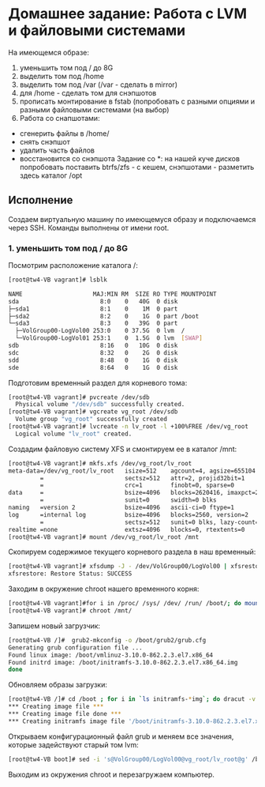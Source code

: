 # Домашнее задание: Работа с LVM и файловыми системами

На имеющемся образе:

1. уменьшить том под / до 8G
2. выделить том под /home
3. выделить том под /var (/var - сделать в mirror)
4. для /home - сделать том для снэпшотов
5. прописать монтирование в fstab (попробовать с разными опциями и разными файловыми системами (на выбор)
6. Работа со снапшотами:

- сгенерить файлы в /home/
- снять снэпшот
- удалить часть файлов
- восстановится со снэпшота
Задание со *:
на нашей куче дисков попробовать поставить btrfs/zfs - с кешем, снэпшотами - разметить здесь каталог /opt

## Исполнение

Создаем виртуальную машину по имеющемуся образу и подключаемся через SSH.
Команды выполнены от имени root.

### 1. уменьшить том под / до 8G

Посмотрим расположение каталога /:

```bash
[root@tw4-VB vagrant]# lsblk

NAME                    MAJ:MIN RM  SIZE RO TYPE MOUNTPOINT
sda                       8:0    0   40G  0 disk
├─sda1                    8:1    0    1M  0 part
├─sda2                    8:2    0    1G  0 part /boot
└─sda3                    8:3    0   39G  0 part
  ├─VolGroup00-LogVol00 253:0    0 37.5G  0 lvm  /
  └─VolGroup00-LogVol01 253:1    0  1.5G  0 lvm  [SWAP]
sdb                       8:16   0   10G  0 disk
sdc                       8:32   0    2G  0 disk
sdd                       8:48   0    1G  0 disk
sde                       8:64   0    1G  0 disk

```

Подготовим временный раздел для корневого тома:

```bash
[root@tw4-VB vagrant]# pvcreate /dev/sdb
  Physical volume "/dev/sdb" successfully created.
[root@tw4-VB vagrant]# vgcreate vg_root /dev/sdb
  Volume group "vg_root" successfully created
[root@tw4-VB vagrant]# lvcreate -n lv_root -l +100%FREE /dev/vg_root
  Logical volume "lv_root" created.

```

Создадим файловую систему XFS и смонтируем ее в каталог /mnt:

```bash
[root@tw4-VB vagrant]# mkfs.xfs /dev/vg_root/lv_root
meta-data=/dev/vg_root/lv_root   isize=512    agcount=4, agsize=655104 blks
         =                       sectsz=512   attr=2, projid32bit=1
         =                       crc=1        finobt=0, sparse=0
data     =                       bsize=4096   blocks=2620416, imaxpct=25
         =                       sunit=0      swidth=0 blks
naming   =version 2              bsize=4096   ascii-ci=0 ftype=1
log      =internal log           bsize=4096   blocks=2560, version=2
         =                       sectsz=512   sunit=0 blks, lazy-count=1
realtime =none                   extsz=4096   blocks=0, rtextents=0
[root@tw4-VB vagrant]# mount /dev/vg_root/lv_root /mnt

```

Скопируем содержимое текущего корневого раздела в наш временный:

```bash
[root@tw4-VB vagrant]# xfsdump -J - /dev/VolGroup00/LogVol00 | xfsrestore -J - /mnt
xfsrestore: Restore Status: SUCCESS

```

Заходим в окружение chroot нашего временного корня:

```bash
[root@tw4-VB vagrant]#for i in /proc/ /sys/ /dev/ /run/ /boot/; do mount --bind $i /mnt/$i; done
[root@tw4-VB vagrant]# chroot /mnt/

```

Запишем новый загрузчик:

```bash
[root@tw4-VB /]#  grub2-mkconfig -o /boot/grub2/grub.cfg
Generating grub configuration file ...
Found linux image: /boot/vmlinuz-3.10.0-862.2.3.el7.x86_64
Found initrd image: /boot/initramfs-3.10.0-862.2.3.el7.x86_64.img
done
```

Обновляем образы загрузки:

```bash
[root@tw4-VB /]# cd /boot ; for i in `ls initramfs-*img`; do dracut -v $i `echo $i|sed "s/initramfs-//g; s/.img//g"` --force; done
*** Creating image file ***
*** Creating image file done ***
*** Creating initramfs image file '/boot/initramfs-3.10.0-862.2.3.el7.x86_64.img' done ***

```

Открываем конфигурационный файл grub и меняем все значения, которые задействуют старый том lvm:

```bash
[root@tw4-VB boot]# sed -i 's@VolGroup00/LogVol00@vg_root/lv_root@g' /boot/grub2/grub.cfg

```

Выходим из окружения chroot и перезагружаем компьютер.

```bash

```


